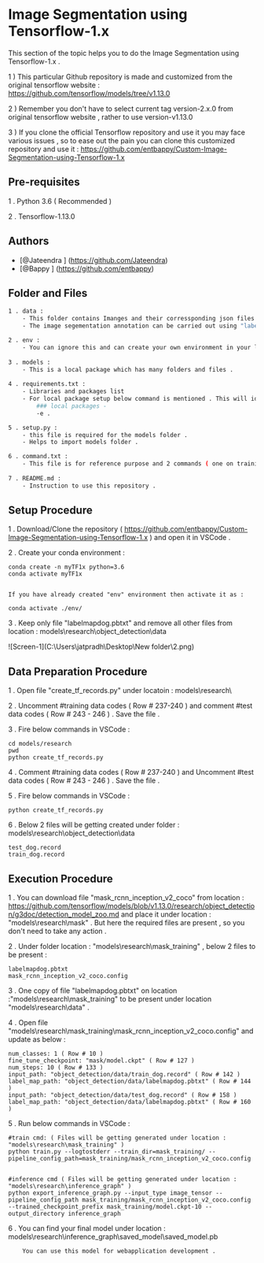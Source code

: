 # Image Segmentation using Tensorflow-1.x

This section of the topic helps you to do the Image Segmentation using Tensorflow-1.x . 

1 ) This particular Github repository is made and customized from the original tensorflow website : https://github.com/tensorflow/models/tree/v1.13.0

2 ) Remember you don't have to select current tag version-2.x.0 from original tensorflow website , rather to use version-v1.13.0 

3 ) If you clone the official Tensorflow repository and use it you may face various issues , so to ease out the pain  you can clone this customized repository and use it :  https://github.com/entbappy/Custom-Image-Segmentation-using-Tensorflow-1.x


## Pre-requisites

1 . Python 3.6 ( Recommended )

2 . Tensorflow-1.13.0


## Authors

- [@Jateendra ] (https://github.com/Jateendra)
- [@Bappy ] (https://github.com/entbappy)
## Folder and Files

```bash
1 . data : 
	- This folder contains Imanges and their corressponding json files .
	- The image segementation annotation can be carried out using "labelme" tool . ( Refer : https://github.com/wkentaro/labelme )

2 . env :
	- You can ignore this and can create your own environment in your local system .
	
3 . models :
	- This is a local package which has many folders and files .
	
4 . requirements.txt :
	- Libraries and packages list
	- For local package setup below command is mentioned . This will identify the model and install as local package .
		### local packages -
		-e .

5 . setup.py :
	- this file is required for the models folder .
	- Helps to import models folder .

6 . command.txt :
	- This file is for reference purpose and 2 commands ( one on training and second on referencing are ) mentioned .
	
7 . README.md :
	- Instruction to use this repository .

```


## Setup Procedure

1 . Download/Clone the repository ( https://github.com/entbappy/Custom-Image-Segmentation-using-Tensorflow-1.x )  and open it in VSCode .

2 . Create your conda environment : 
	
	conda create -n myTF1x python=3.6
	conda activate myTF1x
	

	If you have already created "env" environment then activate it as :
	
	conda activate ./env/

3 . Keep only file "labelmapdog.pbtxt" and remove all other files from location : models\research\object_detection\data

![Screen-1](C:\Users\jatpradh\Desktop\New folder\2.png)

## Data Preparation Procedure

1 . Open file "create_tf_records.py" under locatoin : models\research\

2 . Uncomment #training data codes ( Row # 237-240 ) and comment #test data codes ( Row # 243 - 246 ) . Save the file .



3 . Fire below commands in VSCode :

	cd models/research
	pwd
	python create_tf_records.py
	
4 . Comment #training data codes ( Row # 237-240 ) and Uncomment #test data codes ( Row # 243 - 246 ) . Save the file .	

5 . Fire below commands in VSCode :

	python create_tf_records.py

6 . Below 2 files will be getting created under folder : models\research\object_detection\data

	test_dog.record
	train_dog.record


## Execution Procedure

1 . You can download file "mask_rcnn_inception_v2_coco" from location : https://github.com/tensorflow/models/blob/v1.13.0/research/object_detection/g3doc/detection_model_zoo.md and place it under location : "models\research\mask" . But here the required files are present , so you don't need to take any action .

2 . Under folder location : "models\research\mask_training" , below 2 files to be present :

	labelmapdog.pbtxt
	mask_rcnn_inception_v2_coco.config
	
3 . One copy of file "labelmapdog.pbtxt" on location :"models\research\mask_training" to be present under location "models\research\data" .

4 . Open file "models\research\mask_training\mask_rcnn_inception_v2_coco.config" and update as below :

	num_classes: 1 ( Row # 10 )
	fine_tune_checkpoint: "mask/model.ckpt" ( Row # 127 )
	num_steps: 10 ( Row # 133 )
	input_path: "object_detection/data/train_dog.record" ( Row # 142 )
	label_map_path: "object_detection/data/labelmapdog.pbtxt" ( Row # 144 )
	input_path: "object_detection/data/test_dog.record" ( Row # 158 ) 
	label_map_path: "object_detection/data/labelmapdog.pbtxt" ( Row # 160 )
	
5 . Run below commands in VSCode :

	#train cmd: ( Files will be getting generated under location : "models\research\mask_training" )
	python train.py --logtostderr --train_dir=mask_training/ --pipeline_config_path=mask_training/mask_rcnn_inception_v2_coco.config


	#inference cmd ( Files will be getting generated under location : "models\research\inference_graph" )
	python export_inference_graph.py --input_type image_tensor --pipeline_config_path mask_training/mask_rcnn_inception_v2_coco.config --trained_checkpoint_prefix mask_training/model.ckpt-10 --output_directory inference_graph
		
6 . You can find your final model under location : models\research\inference_graph\saved_model\saved_model.pb		
	
		You can use this model for webapplication development .
